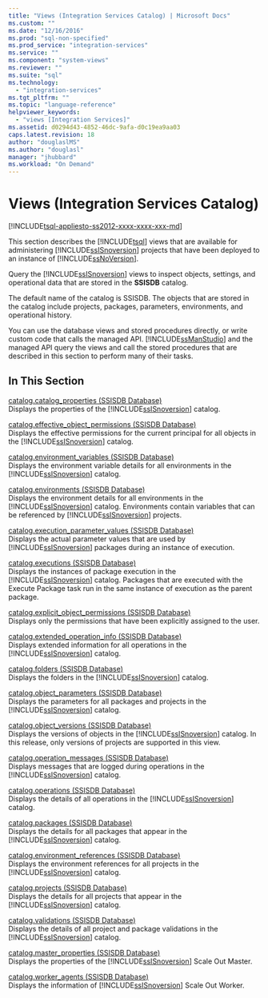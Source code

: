 ```yaml
---
title: "Views (Integration Services Catalog) | Microsoft Docs"
ms.custom: ""
ms.date: "12/16/2016"
ms.prod: "sql-non-specified"
ms.prod_service: "integration-services"
ms.service: ""
ms.component: "system-views"
ms.reviewer: ""
ms.suite: "sql"
ms.technology: 
  - "integration-services"
ms.tgt_pltfrm: ""
ms.topic: "language-reference"
helpviewer_keywords: 
  - "views [Integration Services]"
ms.assetid: d0294d43-4852-46dc-9afa-d0c19ea9aa03
caps.latest.revision: 18
author: "douglaslMS"
ms.author: "douglasl"
manager: "jhubbard"
ms.workload: "On Demand"
---
```

# Views (Integration Services Catalog)
[!INCLUDE[tsql-appliesto-ss2012-xxxx-xxxx-xxx-md](../../includes/tsql-appliesto-ss2012-xxxx-xxxx-xxx-md.md)]

  This section describes the [!INCLUDE[tsql](../../includes/tsql-md.md)] views that are available for administering [!INCLUDE[ssISnoversion](../../includes/ssisnoversion-md.md)] projects that have been deployed to an instance of [!INCLUDE[ssNoVersion](../../includes/ssnoversion-md.md)].  
  
 Query the [!INCLUDE[ssISnoversion](../../includes/ssisnoversion-md.md)] views to inspect objects, settings, and operational data that are stored in the **SSISDB** catalog.  
  
 The default name of the catalog is SSISDB. The objects that are stored in the catalog include projects, packages, parameters, environments, and operational history.  
  
 You can use the database views and stored procedures directly, or write custom code that calls the managed API. [!INCLUDE[ssManStudio](../../includes/ssmanstudio-md.md)] and the managed API query the views and call the stored procedures that are described in this section to perform many of their tasks.  
  
## In This Section  
 [catalog.catalog_properties &#40;SSISDB Database&#41;](../../integration-services/system-views/catalog-catalog-properties-ssisdb-database.md)  
 Displays the properties of the [!INCLUDE[ssISnoversion](../../includes/ssisnoversion-md.md)] catalog.  
  
 [catalog.effective_object_permissions &#40;SSISDB Database&#41;](../../integration-services/system-views/catalog-effective-object-permissions-ssisdb-database.md)  
 Displays the effective permissions for the current principal for all objects in the [!INCLUDE[ssISnoversion](../../includes/ssisnoversion-md.md)] catalog.  
  
 [catalog.environment_variables &#40;SSISDB Database&#41;](../../integration-services/system-views/catalog-environment-variables-ssisdb-database.md)  
 Displays the environment variable details for all environments in the [!INCLUDE[ssISnoversion](../../includes/ssisnoversion-md.md)] catalog.  
  
 [catalog.environments &#40;SSISDB Database&#41;](../../integration-services/system-views/catalog-environments-ssisdb-database.md)  
 Displays the environment details for all environments in the [!INCLUDE[ssISnoversion](../../includes/ssisnoversion-md.md)] catalog. Environments contain variables that can be referenced by [!INCLUDE[ssISnoversion](../../includes/ssisnoversion-md.md)] projects.  
  
 [catalog.execution_parameter_values &#40;SSISDB Database&#41;](../../integration-services/system-views/catalog-execution-parameter-values-ssisdb-database.md)  
 Displays the actual parameter values that are used by [!INCLUDE[ssISnoversion](../../includes/ssisnoversion-md.md)] packages during an instance of execution.  
  
 [catalog.executions &#40;SSISDB Database&#41;](../../integration-services/system-views/catalog-executions-ssisdb-database.md)  
 Displays the instances of package execution in the [!INCLUDE[ssISnoversion](../../includes/ssisnoversion-md.md)] catalog. Packages that are executed with the Execute Package task run in the same instance of execution as the parent package.  
  
 [catalog.explicit_object_permissions &#40;SSISDB Database&#41;](../../integration-services/system-views/catalog-explicit-object-permissions-ssisdb-database.md)  
 Displays only the permissions that have been explicitly assigned to the user.  
  
 [catalog.extended_operation_info &#40;SSISDB Database&#41;](../../integration-services/system-views/catalog-extended-operation-info-ssisdb-database.md)  
 Displays extended information for all operations in the [!INCLUDE[ssISnoversion](../../includes/ssisnoversion-md.md)] catalog.  
  
 [catalog.folders &#40;SSISDB Database&#41;](../../integration-services/system-views/catalog-folders-ssisdb-database.md)  
 Displays the folders in the [!INCLUDE[ssISnoversion](../../includes/ssisnoversion-md.md)] catalog.  
  
 [catalog.object_parameters &#40;SSISDB Database&#41;](../../integration-services/system-views/catalog-object-parameters-ssisdb-database.md)  
 Displays the parameters for all packages and projects in the [!INCLUDE[ssISnoversion](../../includes/ssisnoversion-md.md)] catalog.  
  
 [catalog.object_versions &#40;SSISDB Database&#41;](../../integration-services/system-views/catalog-object-versions-ssisdb-database.md)  
 Displays the versions of objects in the [!INCLUDE[ssISnoversion](../../includes/ssisnoversion-md.md)] catalog. In this release, only versions of projects are supported in this view.  
  
 [catalog.operation_messages &#40;SSISDB Database&#41;](../../integration-services/system-views/catalog-operation-messages-ssisdb-database.md)  
 Displays messages that are logged during operations in the [!INCLUDE[ssISnoversion](../../includes/ssisnoversion-md.md)] catalog.  
  
 [catalog.operations &#40;SSISDB Database&#41;](../../integration-services/system-views/catalog-operations-ssisdb-database.md)  
 Displays the details of all operations in the [!INCLUDE[ssISnoversion](../../includes/ssisnoversion-md.md)] catalog.  
  
 [catalog.packages &#40;SSISDB Database&#41;](../../integration-services/system-views/catalog-packages-ssisdb-database.md)  
 Displays the details for all packages that appear in the [!INCLUDE[ssISnoversion](../../includes/ssisnoversion-md.md)] catalog.  
  
 [catalog.environment_references &#40;SSISDB Database&#41;](../../integration-services/system-views/catalog-environment-references-ssisdb-database.md)  
 Displays the environment references for all projects in the [!INCLUDE[ssISnoversion](../../includes/ssisnoversion-md.md)] catalog.  
  
 [catalog.projects &#40;SSISDB Database&#41;](../../integration-services/system-views/catalog-projects-ssisdb-database.md)  
 Displays the details for all projects that appear in the [!INCLUDE[ssISnoversion](../../includes/ssisnoversion-md.md)] catalog.  
  
 [catalog.validations &#40;SSISDB Database&#41;](../../integration-services/system-views/catalog-validations-ssisdb-database.md)  
 Displays the details of all project and package validations in the [!INCLUDE[ssISnoversion](../../includes/ssisnoversion-md.md)] catalog.  
  
[catalog.master_properties &#40;SSISDB Database&#41;](../../integration-services/system-views/catalog-master-properties-ssisdb-database.md)  
Displays the properties of the [!INCLUDE[ssISnoversion](../../includes/ssisnoversion-md.md)] Scale Out Master.

[catalog.worker_agents &#40;SSISDB Database&#41;](../../integration-services/system-views/catalog-worker-agents-ssisdb-database.md)  
Displays the information of [!INCLUDE[ssISnoversion](../../includes/ssisnoversion-md.md)] Scale Out Worker.  
